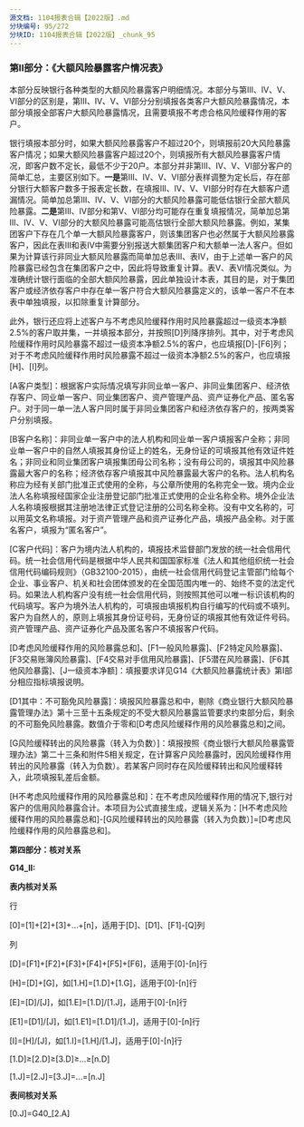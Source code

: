 ```yaml
---
源文档: 1104报表合辑【2022版】.md
分块编号: 95/272
分块ID: 1104报表合辑【2022版】_chunk_95
---
```


### 第II部分：《大额风险暴露客户情况表》

本部分反映银行各种类型的大额风险暴露客户明细情况。本部分与第III、IV、V、VI部分的区别是，第III、IV、V、VI部分分别填报各类客户大额风险暴露情况，本部分填报全部客户大额风险暴露情况，且需要填报不考虑合格风险缓释作用的客户。

银行填报本部分时，如果大额风险暴露客户不超过20个，则填报前20大风险暴露客户情况；如果大额风险暴露客户超过20个，则填报所有大额风险暴露客户情况，即客户数不定长，最低不少于20户。本部分并非第III、IV、V、VI部分客户的简单汇总，主要区别如下。**一是**第III、IV、V、VI部分表样调整为定长后，存在部分银行大额客户数多于报表定长数，在填报III、IV、V、VI部分时存在大额客户遗漏情况。简单加总第III、IV、V、VI部分的大额风险暴露可能低估银行全部大额风险暴露。**二是**第III、IV部分和第V、VI部分均可能存在重复填报情况，简单加总第III、IV、V、VI部分的大额风险暴露可能高估银行全部大额风险暴露。例如，某集团客户下存在几个单一大额风险暴露客户，则该集团客户也必然属于大额风险暴露客户，因此在表III和表IV中需要分别报送大额集团客户和大额单一法人客户。但如果为计算该行非同业大额风险暴露而简单加总表III、表IV，由于上述单一客户的风险暴露已经包含在集团客户之中，因此将导致重复计算。表V、表VI情况类似。为准确统计银行面临的全部大额风险暴露，因此单独设计本表，其目的是，对于集团客户或经济依存客户中存在单一客户符合大额风险暴露定义的，该单一客户不在本表中单独填报，以扣除重复计算部分。

此外，银行还应将上述客户与不考虑风险缓释作用时风险暴露超过一级资本净额2.5%的客户取并集，一并填报本部分，并按照[D]列降序排列。其中，对于考虑风险缓释作用时风险暴露不超过一级资本净额2.5%的客户，也应填报[D]-[F6]列；对于不考虑风险缓释作用时风险暴露不超过一级资本净额2.5%的客户，也应填报[H]、[I]列。

[A客户类型]：根据客户实际情况填写非同业单一客户、非同业集团客户、经济依存客户、同业单一客户、同业集团客户、资产管理产品、资产证券化产品、匿名客户。对于同一单一法人客户同时属于非同业集团客户和经济依存客户的，按两类客户分别填报。

[B客户名称]：非同业单一客户中的法人机构和同业单一客户填报客户全称；非同业单一客户中的自然人填报其身份证上的姓名，无身份证的可填报其他有效证件姓名；非同业和同业集团客户填报集团母公司名称；没有母公司的，填报其中风险暴露最大客户的名称；经济依存客户填报其中风险暴露最大客户的名称。法人机构名称应为经有关部门批准正式使用的全称，与公章所使用的名称完全一致。境内企业法人名称填报经国家企业注册登记部门批准正式使用的企业名称全称。境外企业法人名称填报根据其注册地法律正式登记注册的公司名称全称。没有中文名称的，可以用英文名称填报。对于资产管理产品和资产证券化产品，填报产品全称。对于匿名客户，填报为“匿名客户”。

[C客户代码]：客户为境内法人机构的，填报技术监督部门发放的统一社会信用代码。统一社会信用代码是根据中华人民共和国国家标准《法人和其他组织统一社会信用代码编码规则》（GB32100-2015），由统一社会信用代码登记主管部门给每个企业、事业客户、机关和社会团体颁发的在全国范围内唯一的、始终不变的法定代码。如果法人机构客户没有统一社会信用代码，则按照其他可以唯一标识该机构的代码填写。客户为境外法人机构的，可填报由填报机构自行编写的代码或不填列。客户为自然人的，原则上填报其身份证号码，无身份证的填报其他有效证件号码。资产管理产品、资产证券化产品及匿名客户不填报客户代码。

[D考虑风险缓释作用的风险暴露总和]、[F1一般风险暴露]、[F2特定风险暴露]、[F3交易账簿风险暴露]、[F4交易对手信用风险暴露]、[F5潜在风险暴露]、[F6其他风险暴露]、[J一级资本净额]：填报要求详见G14《大额风险暴露统计表》第I部分相应指标填报说明。

[D1其中：不可豁免风险暴露]：填报风险暴露总和中，剔除《商业银行大额风险暴露管理办法》第十三至十五条规定的不受大额风险暴露监管要求约束部分后，剩余的不可豁免风险暴露。数值介于零和[D考虑风险缓释作用的风险暴露总和]之间。

[G风险缓释转出的风险暴露（转入为负数）]：填报按照《商业银行大额风险暴露管理办法》第二十三条和附件5相关规定，在计算客户风险暴露时，因风险缓释作用转出的风险暴露（转入为负数）。若某客户同时存在风险缓释转出和风险缓释转入，此项填报轧差后金额。

[H不考虑风险缓释作用的风险暴露总和]：在不考虑风险缓释作用的情况下,银行对客户的信用风险暴露合计。本项目为公式直接生成，逻辑关系为：[H不考虑风险缓释作用的风险暴露总和]-[G风险缓释转出的风险暴露（转入为负数）]=[D考虑风险缓释作用的风险暴露总和]。

**第四部分：核对关系**

**G14\_II:**

**表内核对关系**

行

[0]=[1]+[2]+[3]+...+[n]，适用于[D]、[D1]、[F1]-[Q]列

列

[D]=[F1]+[F2]+[F3]+[F4]+[F5]+[F6]，适用于[0]-[n]行

[H]=[D]+[G]，如[1.H]=[1.D]+[1.G]，适用于[0]-[n]行

[E]=[D]/[J]，如[1.E]=[1.D]/[1.J]，适用于[0]-[n]行

[E1]=[D1]/[J]，如[1.E1]=[1.D1]/[1.J]，适用于[0]-[n]行

[I]=[H]/[J]，如[1.I]=[1.H]/[1.J]，适用于[0]-[n]行

[1.D]≥[2.D]≥[3.D]≥...≥[n.D]

[1.J]=[2.J]=[3.J]=...=[n.J]

**表间核对关系**

[0.J]=G40\_[2.A]

